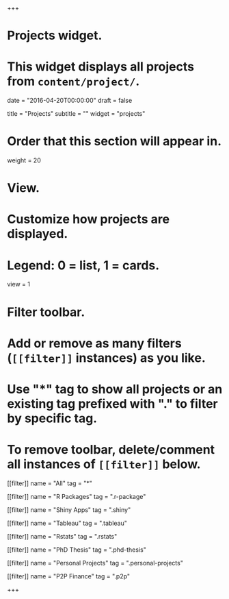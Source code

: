 +++
# Projects widget.
# This widget displays all projects from `content/project/`.

date = "2016-04-20T00:00:00"
draft = false

title = "Projects"
subtitle = ""
widget = "projects"

# Order that this section will appear in.
weight = 20

# View.
# Customize how projects are displayed.
# Legend: 0 = list, 1 = cards.
view = 1

# Filter toolbar.
# Add or remove as many filters (`[[filter]]` instances) as you like.
# Use "*" tag to show all projects or an existing tag prefixed with "." to filter by specific tag.
# To remove toolbar, delete/comment all instances of `[[filter]]` below.
[[filter]]
  name = "All"
  tag = "*"
  
[[filter]]
  name = "R Packages"
  tag = ".r-package"

[[filter]]
  name = "Shiny Apps"
  tag = ".shiny"

[[filter]]
  name = "Tableau"
  tag = ".tableau"
  
[[filter]]
  name = "Rstats"
  tag = ".rstats"
  
[[filter]]
  name = "PhD Thesis"
  tag = ".phd-thesis"

[[filter]]
  name = "Personal Projects"
  tag = ".personal-projects"
  
[[filter]]
  name = "P2P Finance"
  tag = ".p2p"

+++

